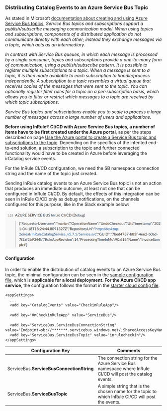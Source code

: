 ### Distributing Catalog Events to an Azure Service Bus Topic 

As stated in Microsoft [documentation about creating and using Azure Service Bus topics](https://docs.microsoft.com/en-us/azure/service-bus-messaging/service-bus-quickstart-topics-subscriptions-portal), _Service Bus topics and subscriptions support a publish/subscribe messaging communication model. When using topics and subscriptions, components of a distributed application do not communicate directly with each other; instead they exchange messages via a topic, which acts as an intermediary._

_In contrast with Service Bus queues, in which each message is processed by a single consumer, topics and subscriptions provide a one-to-many form of communication, using a publish/subscribe pattern. It is possible to register multiple subscriptions to a topic. When a message is sent to a topic, it is then made available to each subscription to handle/process independently. A subscription to a topic resembles a virtual queue that receives copies of the messages that were sent to the topic. You can optionally register filter rules for a topic on a per-subscription basis, which allows you to filter or restrict which messages to a topic are received by which topic subscriptions._

_Service Bus topics and subscriptions enable you to scale to process a large number of messages across a large number of users and applications._

**Before using InRule® CI/CD with Azure Service Bus topics, a number of items have to be first created under the Azure portal**, as per the steps described on page [Use the Azure portal to create a Service Bus topic and subscriptions to the topic](https://docs.microsoft.com/en-us/azure/service-bus-messaging/service-bus-quickstart-topics-subscriptions-portal).  Depending on the specifics of the intented end-to-end solution, a subscription to the topic and further connected functionality would have to be created in Azure before leveraging the irCatalog service events. 

For the InRule CI/CD configuration, we need the SB namespace connection string and the name of the topic just created.  

Sending InRule catalog events to an Azure Service Bus topic is not an action that produces an immediate outcome, at least not one that can be configured in InRule CI/CD.  By default, the effects of this integration can be seen in InRule CI/CD only as debug notifications, on the channels configured for this purpose, like in the Slack example below:


![Example debug Service Bus notification in Slack](../images/Sample9-ServiceBusSlack.PNG)


#### Configuration

In order to enable the distribution of catalog events to an Azure Service Bus topic, the minimal configuration can be seen in the [sample configuration file](../config/InRuleCICD_ServiceBus.config), which is **applicable for a local deployment**.  **For the Azure CI/CD app service**, the configuration follows the format in the [starter cloud config file](../config/InRule.CICD.Runtime.Service.config.json). 

```
<appSettings>
  ...
  <add key="CatalogEvents" value="CheckinRuleApp"/>

  <add key="OnCheckinRuleApp" value="ServiceBus"/>

  <add key="ServiceBus.ServiceBusConnectionString" value="Endpoint=sb://*******.servicebus.windows.net/;SharedAccessKeyName=RootManageSharedAccessKey;SharedAccessKey=***********************"/>
  <add key="ServiceBus.ServiceBusTopic" value="inrulecheckin"/>
</appSettings>
```

|Configuration Key | Comments
--- | ---
|ServiceBus.**ServiceBusConnectionString**| The connection string for the Azure Service Bus namespace where InRule CI/CD will post the catalog events.
|ServiceBus.**ServiceBusTopic**| A simple string that is the chosen name for the topic to which InRule CI/CD will post the events.
